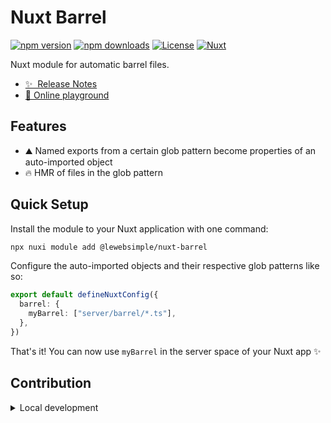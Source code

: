 # Nuxt Barrel

[![npm version][npm-version-src]][npm-version-href]
[![npm downloads][npm-downloads-src]][npm-downloads-href]
[![License][license-src]][license-href]
[![Nuxt][nuxt-src]][nuxt-href]

Nuxt module for automatic barrel files.

- [✨ &nbsp;Release Notes](/CHANGELOG.md)
- [🏀 Online playground](https://stackblitz.com/github/your-org/@lewebsimple/nuxt-barrel?file=playground%2Fapp.vue)

## Features

- ⛰ Named exports from a certain glob pattern become properties of an auto-imported object
- 🔥 HMR of files in the glob pattern

## Quick Setup

Install the module to your Nuxt application with one command:

```bash
npx nuxi module add @lewebsimple/nuxt-barrel
```

Configure the auto-imported objects and their respective glob patterns like so:

```ts
export default defineNuxtConfig({
  barrel: {
    myBarrel: ["server/barrel/*.ts"],
  },
})
```

That's it! You can now use `myBarrel` in the server space of your Nuxt app ✨

## Contribution

<details>
  <summary>Local development</summary>
  
  ```bash
  # Install dependencies
  npm install
  
  # Generate type stubs
  npm run dev:prepare
  
  # Develop with the playground
  npm run dev
  
  # Build the playground
  npm run dev:build
  
  # Run ESLint
  npm run lint
  
  # Run Vitest
  npm run test
  npm run test:watch
  
  # Release new version
  npm run release
  ```

</details>

<!-- Badges -->
[npm-version-src]: https://img.shields.io/npm/v/@lewebsimple/nuxt-barrel/latest.svg?style=flat&colorA=020420&colorB=00DC82
[npm-version-href]: https://npmjs.com/package/@lewebsimple/nuxt-barrel

[npm-downloads-src]: https://img.shields.io/npm/dm/@lewebsimple/nuxt-barrel.svg?style=flat&colorA=020420&colorB=00DC82
[npm-downloads-href]: https://npmjs.com/package/@lewebsimple/nuxt-barrel

[license-src]: https://img.shields.io/npm/l/@lewebsimple/nuxt-barrel.svg?style=flat&colorA=020420&colorB=00DC82
[license-href]: https://npmjs.com/package/@lewebsimple/nuxt-barrel

[nuxt-src]: https://img.shields.io/badge/Nuxt-020420?logo=nuxt.js
[nuxt-href]: https://nuxt.com
